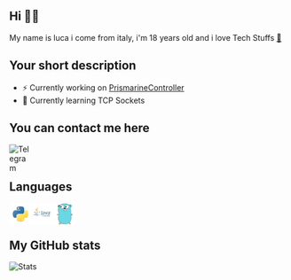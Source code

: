 
## Hi 👋🏼

My name is luca i come from italy, i'm 18 years old and i love Tech Stuffs <a href="https://media.tenor.com/images/07b916b3ee7bdc9a7acbbc95f9c007fd/tenor.gif">🤖</a>


## Your short description
- ⚡️ Currently working on [PrismarineController](https://github.com/iimrudy/PrismaController)
- 📖 Currently learning TCP Sockets


## You can contact me here
<a href="https://t.me/lecosedirudy">
  <img align="left" alt="Telegram" width="40px" src="https://cdn.jsdelivr.net/npm/simple-icons@v3/icons/telegram.svg"/>
</a>
<br>
<br>


## Languages

<img align="left" alt="Java" width="40px" src="https://raw.githubusercontent.com/github/explore/80688e429a7d4ef2fca1e82350fe8e3517d3494d/topics/python/python.png" />
<img align="left" alt="Go-Lang" width="40px" src="https://raw.githubusercontent.com/github/explore/80688e429a7d4ef2fca1e82350fe8e3517d3494d/topics/java/java.png" />
<img align="left" alt="Python" width="40px" src="https://raw.githubusercontent.com/devicons/devicon/7a4ca8aa871d6dca81691e018d31eed89cb70a76/icons/go/go-original.svg" />
<br>
<br>

## My GitHub stats

![Stats](https://github-readme-stats.vercel.app/api?username=iimrudy&show_icons=true&theme=tokyonight)

